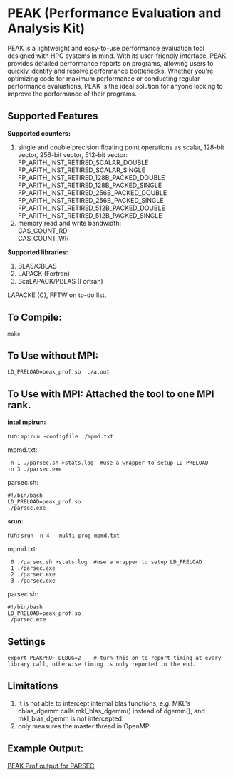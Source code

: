 # PEAK (Performance Evaluation and Analysis Kit)

PEAK is a lightweight and easy-to-use performance evaluation tool designed with HPC systems in mind. With its user-friendly interface, PEAK provides detailed performance reports on programs, allowing users to quickly identify and resolve performance bottlenecks. Whether you're optimizing code for maximum performance or conducting regular performance evaluations, PEAK is the ideal solution for anyone looking to improve the performance of their programs. 

## Supported Features
**Supported counters:**
1. single and double precision floating point operations as scalar, 128-bit vector, 256-bit vector, 512-bit vector: 
    FP_ARITH_INST_RETIRED_SCALAR_DOUBLE    
    FP_ARITH_INST_RETIRED_SCALAR_SINGLE        
    FP_ARITH_INST_RETIRED_128B_PACKED_DOUBLE      
    FP_ARITH_INST_RETIRED_128B_PACKED_SINGLE      
    FP_ARITH_INST_RETIRED_256B_PACKED_DOUBLE      
    FP_ARITH_INST_RETIRED_256B_PACKED_SINGLE      
    FP_ARITH_INST_RETIRED_512B_PACKED_DOUBLE      
    FP_ARITH_INST_RETIRED_512B_PACKED_SINGLE 
2. memory read and write bandwidth:    
    CAS_COUNT_RD     
    CAS_COUNT_WR  
    
**Supported libraries:**
1. BLAS/CBLAS
2. LAPACK (Fortran)
3. ScaLAPACK/PBLAS (Fortran) 

LAPACKE (C), FFTW on to-do list.

## To Compile:

``make`` 

## To Use without MPI: 

``LD_PRELOAD=peak_prof.so  ./a.out`` 

## To Use with MPI: Attached the tool to one MPI rank.

**intel mpirun:** 

  run: ``mpirun -configfile ./mpmd.txt``  
  
  mpmd.txt: 
  ```
  -n 1 ./parsec.sh >stats.log  #use a wrapper to setup LD_PRELOAD
  -n 3 ./parsec.exe
  ```
  parsec.sh:
  ```
  #!/bin/bash
  LD_PRELOAD=peak_prof.so 
  ./parsec.exe 
  ```

**srun:**  

  run: ``srun -n 4 --multi-prog mpmd.txt``
  
  mpmd.txt:
  ```
   0 ./parsec.sh >stats.log  #use a wrapper to setup LD_PRELOAD
   1 ./parsec.exe
   2 ./parsec.exe
   3 ./parsec.exe
   ```
  parsec.sh:
  ```
  #!/bin/bash
  LD_PRELOAD=peak_prof.so 
  ./parsec.exe 
  ```

## Settings
```
export PEAKPROF_DEBUG=2    # turn this on to report timing at every library call, otherwise timing is only reported in the end. 
```

## Limitations
1. It is not able to intercept internal blas functions, e.g.  MKL's cblas_dgemm calls mkl_blas_dgemm() instead of dgemm(), and mkl_blas_dgemm is not intercepted. 
2. only measures the master thread in OpenMP

## Example Output:
[PEAK Prof output for PARSEC](lib_prof/output.md)


